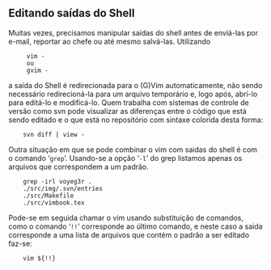 Editando saídas do Shell
------------------------

Muitas vezes, precisamos manipular saídas do shell antes de enviá-las
por e-mail, reportar ao chefe ou até mesmo salvá-las. Utilizando

         vim -
         ou
         gvim -

a saída do Shell é redirecionada para o (G)Vim automaticamente, não
sendo necessário redirecioná-la para um arquivo temporário e, logo após,
abrí-lo para editá-lo e modificá-lo. Quem trabalha com sistemas de
controle de versão como svn pode visualizar as diferenças entre o código
que está sendo editado e o que está no repositório com sintaxe colorida
desta forma:

        svn diff | view -

Outra situação em que se pode combinar o vim com saidas do shell é com o
comando ‘`grep`’. Usando-se a opção ‘`-l`’ do grep listamos apenas os
arquivos que correspondem a um padrão.

        grep -irl voyeg3r .
        ./src/img/.svn/entries
        ./src/Makefile
        ./src/vimbook.tex

Pode-se em seguida chamar o vim usando substituição de comandos, como o
comando ‘`!!`’ corresponde ao último comando, e neste caso a saida
corresponde a uma lista de arquivos que contém o padrão a ser editado
faz-se:

        vim ${!!}